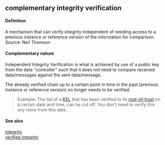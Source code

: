 ## complementary integrity verification

<h4>Definition</h4><p>A mechanism that can verify integrity independent of needing access to a previous instance or reference version of the information for comparison.<br>Source: Neil Thomson</p><h4>Complementary nature</h4><p>Independent Integrity Verification is what is achieved by use of a public key from the data &quot;controller&quot; such that it does not need to compare received data/messages against the sent data/message.</p><p>The already verified chain up to a certain point in time in the past (previous instance or reference version) no longer needs to be verified.</p><blockquote><p>Example: The tail of a <a href="key-event-log">KEL</a> that has been verified to its <a href="root-of-trust">root-of-trust</a> on a certain date and time, can be cut off. You don&#39;t need to verify this any more from this date.</p></blockquote><h4>See also</h4><p><a href="integrity">integrity</a><br><a href="verified-integrity">verified integrity</a></p>

